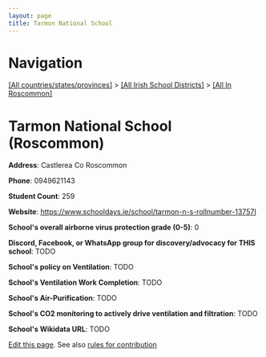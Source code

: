 ```yaml
---
layout: page
title: Tarmon National School
---
```

# Navigation

[[All countries/states/provinces]](../../..) > [[All Irish School Districts]](../..) > [[All In Roscommon]](..)

# Tarmon National School (Roscommon)

**Address**: Castlerea Co Roscommon

**Phone**: 0949621143

**Student Count**: 259

**Website**: <https://www.schooldays.ie/school/tarmon-n-s-rollnumber-13757I>

**School's overall airborne virus protection grade (0-5)**: 0

**Discord, Facebook, or WhatsApp group for discovery/advocacy for THIS school**: TODO

**School's policy on Ventilation**: TODO

**School's Ventilation Work Completion**: TODO

**School's Air-Purification**: TODO

**School's CO2 monitoring to actively drive ventilation and filtration**: TODO

**School's Wikidata URL**: TODO


[Edit this page](https://github.com/ventilate-schools/Ireland/edit/main/./Roscommon/Tarmon_National_School.md). See also [rules for contribution](../../../contribution-rules/)